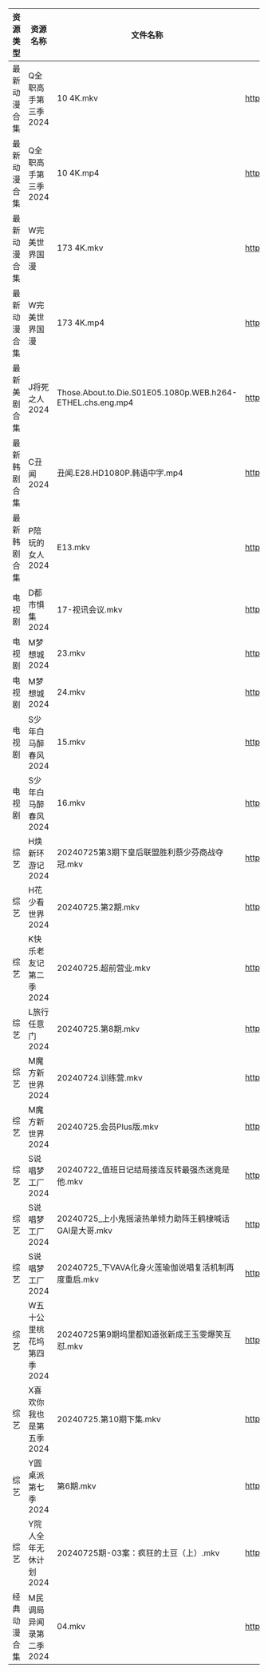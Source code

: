 | 资源类型   | 资源名称            | 文件名称                                                       | 分享链接                                 | 更新时间                |
| ------ | --------------- | ---------------------------------------------------------- | ------------------------------------ | ------------------- |
| 最新动漫合集 | Q全职高手第三季2024    | 10 4K.mkv                                                  | https://www.alipan.com/s/p5SWahXWKvy | 2024-07-25 19:09:18 |
| 最新动漫合集 | Q全职高手第三季2024    | 10 4K.mp4                                                  | https://www.alipan.com/s/p5SWahXWKvy | 2024-07-25 19:09:17 |
| 最新动漫合集 | W完美世界国漫         | 173 4K.mkv                                                 | https://www.alipan.com/s/hfMxL2dqhGu | 2024-07-25 19:09:25 |
| 最新动漫合集 | W完美世界国漫         | 173 4K.mp4                                                 | https://www.alipan.com/s/hfMxL2dqhGu | 2024-07-25 19:09:25 |
| 最新美剧合集 | J将死之人2024       | Those.About.to.Die.S01E05.1080p.WEB.h264-ETHEL.chs.eng.mp4 | https://www.alipan.com/s/DQvuTz4ssNq | 2024-07-25 16:06:10 |
| 最新韩剧合集 | C丑闻2024         | 丑闻.E28.HD1080P.韩语中字.mp4                                    | https://www.alipan.com/s/J114XwZcFVg | 2024-07-25 14:08:58 |
| 最新韩剧合集 | P陪玩的女人2024      | E13.mkv                                                    | https://www.alipan.com/s/d8o7QbXUREf | 2024-07-25 00:09:10 |
| 电视剧    | D都市惧集2024       | 17-视讯会议.mkv                                                | https://www.alipan.com/s/3h7mz7XVT7D | 2024-07-25 14:05:20 |
| 电视剧    | M梦想城2024        | 23.mkv                                                     | https://www.alipan.com/s/3krVYvJuSK6 | 2024-07-25 00:05:44 |
| 电视剧    | M梦想城2024        | 24.mkv                                                     | https://www.alipan.com/s/3krVYvJuSK6 | 2024-07-25 00:05:44 |
| 电视剧    | S少年白马醉春风2024    | 15.mkv                                                     | https://www.alipan.com/s/7ViyPGoKdyN | 2024-07-25 14:06:11 |
| 电视剧    | S少年白马醉春风2024    | 16.mkv                                                     | https://www.alipan.com/s/7ViyPGoKdyN | 2024-07-25 14:06:10 |
| 综艺     | H焕新环游记2024      | 20240725第3期下皇后联盟胜利蔡少芬商战夺冠.mkv                              | https://www.alipan.com/s/Aozy9GBZZwu | 2024-07-25 14:07:22 |
| 综艺     | H花少看世界2024      | 20240725.第2期.mkv                                           | https://www.alipan.com/s/srGpwbWtkD9 | 2024-07-25 14:07:28 |
| 综艺     | K快乐老友记第二季2024   | 20240725.超前营业.mkv                                          | https://www.alipan.com/s/zSYNbf4cpYQ | 2024-07-25 14:07:36 |
| 综艺     | L旅行任意门2024      | 20240725.第8期.mkv                                           | https://www.alipan.com/s/99hnQkWKkeJ | 2024-07-25 14:07:40 |
| 综艺     | M魔方新世界2024      | 20240724.训练营.mkv                                           | https://www.alipan.com/s/QX27Hz4Mb8P | 2024-07-25 14:07:52 |
| 综艺     | M魔方新世界2024      | 20240725.会员Plus版.mkv                                       | https://www.alipan.com/s/QX27Hz4Mb8P | 2024-07-25 14:07:51 |
| 综艺     | S说唱梦工厂2024      | 20240722_值班日记结局接连反转最强杰迷竟是他.mkv                             | https://www.alipan.com/s/8hTFJiRBK62 | 2024-07-25 14:08:21 |
| 综艺     | S说唱梦工厂2024      | 20240725_上小鬼摇滚热单倾力助阵王鹤棣喊话GAI是大哥.mkv                        | https://www.alipan.com/s/8hTFJiRBK62 | 2024-07-25 14:08:21 |
| 综艺     | S说唱梦工厂2024      | 20240725_下VAVA化身火莲瑜伽说唱复活机制再度重启.mkv                         | https://www.alipan.com/s/8hTFJiRBK62 | 2024-07-25 14:08:21 |
| 综艺     | W五十公里桃花坞第四季2024 | 20240725第9期坞里都知道张新成王玉雯爆笑互怼.mkv                             | https://www.alipan.com/s/exjYEbxNRBJ | 2024-07-25 14:08:29 |
| 综艺     | X喜欢你我也是第五季2024  | 20240725.第10期下集.mkv                                        | https://www.alipan.com/s/Si6SYux7pfw | 2024-07-25 14:08:40 |
| 综艺     | Y圆桌派第七季2024     | 第6期.mkv                                                    | https://www.alipan.com/s/8TB2oEEpi82 | 2024-07-25 19:08:44 |
| 综艺     | Y院人全年无休计划2024   | 20240725期-03案：疯狂的土豆（上）.mkv                                 | https://www.alipan.com/s/ifALWzzshRd | 2024-07-25 14:08:47 |
| 经典动漫合集 | M民调局异闻录第二季2024  | 04.mkv                                                     | https://www.alipan.com/s/GJ8ZKfQsEVN | 2024-07-25 12:05:55 |
